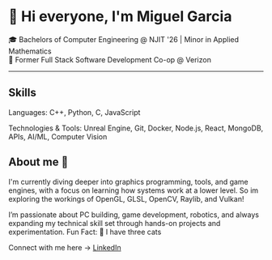 # 👋 Hi everyone, I'm Miguel Garcia
🎓 Bachelors of Computer Engineering @ NJIT '26 | Minor in Applied Mathematics  
💼 Former Full Stack Software Development Co-op @ Verizon

---
## Skills 

Languages: C++, Python, C, JavaScript

Technologies & Tools: Unreal Engine, Git, Docker, Node.js, React, MongoDB, APIs, AI/ML, Computer Vision

## About me 🤩

I'm currently diving deeper into graphics programming, tools, and game engines, with a focus on learning how systems 
work at a lower level.
So im exploring the workings of OpenGL, GLSL, OpenCV, Raylib, and Vulkan!

I’m passionate about PC building, game development, robotics, and always expanding my technical skill set through hands-on projects and experimentation.
Fun Fact: 🐾 I have three cats

              


Connect with me here ->  [LinkedIn](https://www.linkedin.com/in/miguelanggarcia/)
